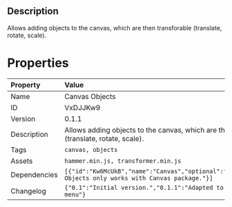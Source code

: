 <h2>Description</h2><p>Allows adding objects to the canvas, which are then transforable (translate, rotate, scale).</p>

# Properties

| Property | Value |
| :--- | :--- |
| Name | Canvas Objects |
| ID | VxDJJKw9 |
| Version | 0.1.1 |
| Description | Allows adding objects to the canvas, which are then transforable (translate, rotate, scale). |
| Tags | `canvas, objects` |
| Assets | `hammer.min.js, transformer.min.js` |
| Dependencies | `[{"id":"Kw6McUkB","name":"Canvas","optional":false,"usage":"Canvas Objects only works with Canvas package."}]` |
| Changelog | `{"0.1":"Initial version.","0.1.1":"Adapted to changes in context menu"}` |
